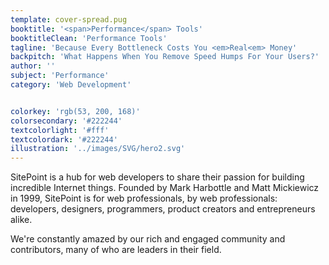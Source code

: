 ```yaml
---
template: cover-spread.pug
booktitle: '<span>Performance</span> Tools'
booktitleClean: 'Performance Tools'
tagline: 'Because Every Bottleneck Costs You <em>Real<em> Money'
backpitch: 'What Happens When You Remove Speed Humps For Your Users?'
author: ''
subject: 'Performance'
category: 'Web Development'


colorkey: 'rgb(53, 200, 168)'
colorsecondary: '#222244'
textcolorlight: '#fff'
textcolordark: '#222244'
illustration: '../images/SVG/hero2.svg'
---
```



[//]: # (Feel free to edit any of the values above or MD below.)
[//]: # (You changes will be included in the new Markade generated HTML)

SitePoint is a hub for web developers to share their passion for building incredible Internet things. Founded by Mark Harbottle and Matt Mickiewicz in 1999, SitePoint is for web professionals, by web professionals: developers, designers, programmers, product creators and entrepreneurs alike.

We're constantly amazed by our rich and engaged community and contributors, many of who are leaders in their field.
